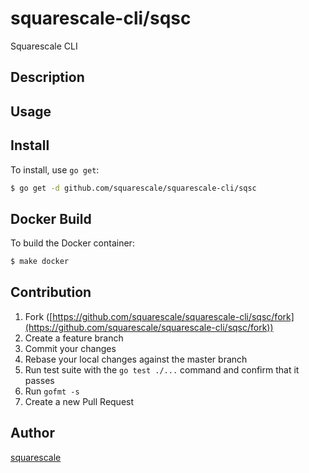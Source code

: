 # squarescale-cli/sqsc

Squarescale CLI

## Description

## Usage

## Install

To install, use `go get`:

```bash
$ go get -d github.com/squarescale/squarescale-cli/sqsc
```

## Docker Build

To build the Docker container:

```bash
$ make docker
```

## Contribution

1. Fork ([https://github.com/squarescale/squarescale-cli/sqsc/fork](https://github.com/squarescale/squarescale-cli/sqsc/fork))
1. Create a feature branch
1. Commit your changes
1. Rebase your local changes against the master branch
1. Run test suite with the `go test ./...` command and confirm that it passes
1. Run `gofmt -s`
1. Create a new Pull Request

## Author

[squarescale](https://github.com/squarescale)
